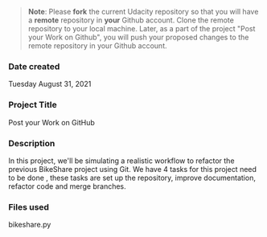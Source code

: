 >**Note**: Please **fork** the current Udacity repository so that you will have a **remote** repository in **your** Github account. Clone the remote repository to your local machine. Later, as a part of the project "Post your Work on Github", you will push your proposed changes to the remote repository in your Github account.

### Date created
Tuesday August 31, 2021

### Project Title
Post your Work on GitHub

### Description
In this project, we'll be simulating a realistic workflow to refactor the previous BikeShare project using Git. We have 4 tasks for this project need to be done , these tasks are set up the repository, improve documentation, refactor code and merge branches.

### Files used
bikeshare.py
